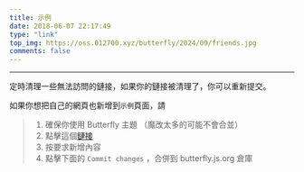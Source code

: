 ```yaml
---
title: 示例
date: 2018-06-07 22:17:49
type: "link"
top_img: https://oss.012700.xyz/butterfly/2024/09/friends.jpg
comments: false
---
```


***

定時清理一些無法訪問的鏈接，如果你的鏈接被清理了，你可以重新提交。

如果你想把自己的網頁也新增到`示例`頁面，請


>1. 確保你使用 Butterfly 主題 （魔改太多的可能不會合並）
>2. 點擊這個[鏈接](https://github.com/jerryc127/butterfly.js.org/edit/main/source/_data/link.yml)
>3. 按要求新增內容
>4. 點擊下面的 `Commit changes` ，合併到 butterfly.js.org 倉庫


